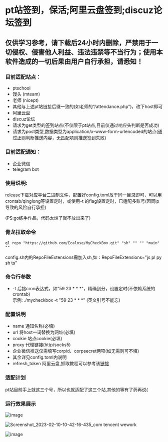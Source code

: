 # pt站签到，保活;阿里云盘签到;discuz论坛签到
## 仅供学习参考，请下载后24小时内删除，严禁用于一切侵权、侵害他人利益、违法违禁等不当行为；使用本软件造成的一切后果由用户自行承担，请悉知！

### 目前适配站点：  
* ptschool  
* 馒头 (mteam)
* 老师 (nicept)
* 其他与上述pt站链接后缀一致的(如老师的“/attendance.php”)，改下host即可
* 阿里云盘
* discuz论坛
* 请求为get类型的签到站点(不仅限于pt站点,目前仅通过响应头判断是否成功)
* 请求为post类型,数据类型为application/x-www-form-urlencoded的站点(通过正则判断推送内容，无匹配项则推送签到失败)
### 目前适配通知：  
* 企业微信
* telegram bot
### 使用说明:  
[release](https://github.com/Ecalose/MyCheckBox/releases/latest)下载对应平台二进制文件，配置好config.toml放于同一目录即可，可以用crontab/qinglong等设置定时，或使用-t 的flag设置定时，已适配多账号(因同ip导致的风险自行承担) 

(PS:go练手作品，代码太烂了就不放出来了)
### 青龙拉取命令
```
ql repo "https://github.com/Ecalose/MyCheckBox.git" "sh" "" "" "main" ""
```
config.sh内的RepoFileExtensions需加入sh,如：RepoFileExtensions="js pl py sh ts"
### 命令行参数
* -t 后接cron表达式，如"59 23 * * *"，精确到分，设置定时(不依赖系统的crontab)  
示例: ./mycheckbox -t "59 23 * * *" (英文引号不能忘)

### 配置说明
* name 通知名称(必填)
* url 将host一词替换为网址(必填)
* cookie 站点cookie(必填)
* proxy 代理链接(http/socks5)
* 企业微信推送仅需填写corpid、corpsecret两项(如无需则可不填)
* 其余详见config.toml内说明
* refresh_token 阿里云盘,抓取教程可以参考该[链接](https://alist.nn.ci/zh/guide/drivers/aliyundrive.html)

### 适配计划
pt站目前手上就这三个号，所以也就适配了这三个站,其他的等有了药再说(

### 运行效果展示
![image](https://user-images.githubusercontent.com/47114714/230721109-0bc6d9a0-f2b1-47f2-a7e8-6260f1f4b39f.png)

![Screenshot_2023-02-10-10-42-16-435_com tencent wework](https://user-images.githubusercontent.com/47114714/217987149-047880d4-2eb4-4c77-b468-59b0fae204bd.png)

![image](https://user-images.githubusercontent.com/47114714/218293924-ba9e4317-3725-4e69-9c35-9ac504064d4c.png)



